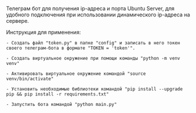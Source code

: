 Телеграм бот для получения ip-адреса и порта Ubuntu Server, для удобного подключения при использовании динамического ip-адреса на сервере.

Инструкция для применения:

    - Создать файл "token.py" в папке "config" и записать в него токен своего телеграм-бота в формате "TOKEN = 'token'".

    - Создать виртуальное окружение при помощи команды "python -m venv venv"

    - Активировать виртуальное окружение командой "source venv/bin/activate"

    - Установить необходимые библиотеки командой "pip install --upgrade pip && pip install -r requirements.txt"

    - Запустить бота командой "python main.py"